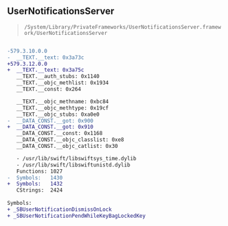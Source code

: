 ## UserNotificationsServer

> `/System/Library/PrivateFrameworks/UserNotificationsServer.framework/UserNotificationsServer`

```diff

-579.3.10.0.0
-  __TEXT.__text: 0x3a73c
+579.3.12.0.0
+  __TEXT.__text: 0x3a75c
   __TEXT.__auth_stubs: 0x1140
   __TEXT.__objc_methlist: 0x1934
   __TEXT.__const: 0x264

   __TEXT.__objc_methname: 0xbc84
   __TEXT.__objc_methtype: 0x19cf
   __TEXT.__objc_stubs: 0xa0e0
-  __DATA_CONST.__got: 0x900
+  __DATA_CONST.__got: 0x910
   __DATA_CONST.__const: 0x1168
   __DATA_CONST.__objc_classlist: 0xe8
   __DATA_CONST.__objc_catlist: 0x30

   - /usr/lib/swift/libswiftsys_time.dylib
   - /usr/lib/swift/libswiftunistd.dylib
   Functions: 1027
-  Symbols:   1430
+  Symbols:   1432
   CStrings:  2424
 
Symbols:
+ _SBUserNotificationDismissOnLock
+ _SBUserNotificationPendWhileKeyBagLockedKey

```
